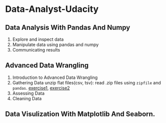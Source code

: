 # Data-Analyst-Udacity

## Data Analysis With Pandas And Numpy

1. Explore and inspect data
2. Manipulate data using pandas and numpy
3. Communicating results

## Advanced Data Wrangling

1. Introduction to Advanced Data Wrangling
2. Gathering Data
   unzip flat files(csv, tsv): read .zip files using `zipfile` and `pandas`. [exercise1](L2_Flat%Files_Demo.ipynb), [exercise2](Exercise%-%Download%and%Load%Flat%Files%-%Starter.ipynb)
4. Assessing Data
5. Cleaning Data

## Data Visulization With Matplotlib And Seaborn.
